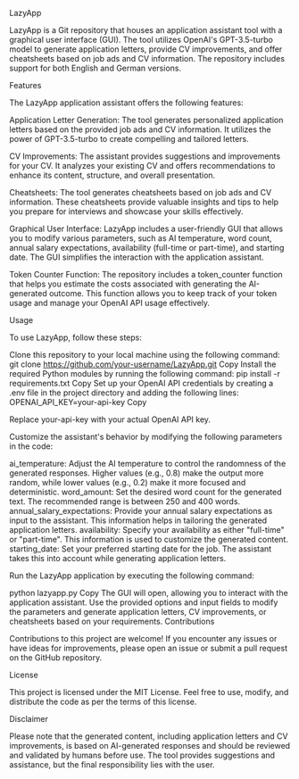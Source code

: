 LazyApp

LazyApp is a Git repository that houses an application assistant tool with a graphical user interface (GUI). The tool utilizes OpenAI's GPT-3.5-turbo model to generate application letters, provide CV improvements, and offer cheatsheets based on job ads and CV information. The repository includes support for both English and German versions.

Features

The LazyApp application assistant offers the following features:

Application Letter Generation: The tool generates personalized application letters based on the provided job ads and CV information. It utilizes the power of GPT-3.5-turbo to create compelling and tailored letters.

CV Improvements: The assistant provides suggestions and improvements for your CV. It analyzes your existing CV and offers recommendations to enhance its content, structure, and overall presentation.

Cheatsheets: The tool generates cheatsheets based on job ads and CV information. These cheatsheets provide valuable insights and tips to help you prepare for interviews and showcase your skills effectively.

Graphical User Interface: LazyApp includes a user-friendly GUI that allows you to modify various parameters, such as AI temperature, word count, annual salary expectations, availability (full-time or part-time), and starting date. The GUI simplifies the interaction with the application assistant.

Token Counter Function: The repository includes a token_counter function that helps you estimate the costs associated with generating the AI-generated outcome. This function allows you to keep track of your token usage and manage your OpenAI API usage effectively.

Usage

To use LazyApp, follow these steps:

Clone this repository to your local machine using the following command:
   git clone https://github.com/your-username/LazyApp.git
Copy
Install the required Python modules by running the following command:
   pip install -r requirements.txt
Copy
Set up your OpenAI API credentials by creating a .env file in the project directory and adding the following lines:
   OPENAI_API_KEY=your-api-key
Copy

Replace your-api-key with your actual OpenAI API key.

Customize the assistant's behavior by modifying the following parameters in the code:

ai_temperature: Adjust the AI temperature to control the randomness of the generated responses. Higher values (e.g., 0.8) make the output more random, while lower values (e.g., 0.2) make it more focused and deterministic.
word_amount: Set the desired word count for the generated text. The recommended range is between 250 and 400 words.
annual_salary_expectations: Provide your annual salary expectations as input to the assistant. This information helps in tailoring the generated application letters.
availability: Specify your availability as either "full-time" or "part-time". This information is used to customize the generated content.
starting_date: Set your preferred starting date for the job. The assistant takes this into account while generating application letters.

Run the LazyApp application by executing the following command:

   python lazyapp.py
Copy
The GUI will open, allowing you to interact with the application assistant. Use the provided options and input fields to modify the parameters and generate application letters, CV improvements, or cheatsheets based on your requirements.
Contributions

Contributions to this project are welcome! If you encounter any issues or have ideas for improvements, please open an issue or submit a pull request on the GitHub repository.

License

This project is licensed under the MIT License. Feel free to use, modify, and distribute the code as per the terms of this license.

Disclaimer

Please note that the generated content, including application letters and CV improvements, is based on AI-generated responses and should be reviewed and validated by humans before use. The tool provides suggestions and assistance, but the final responsibility lies with the user.